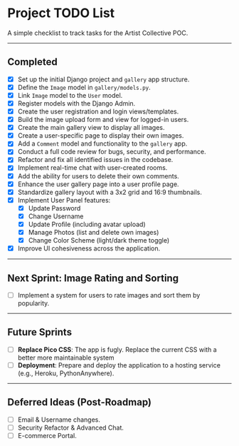 # Project TODO List

A simple checklist to track tasks for the Artist Collective POC.

---

## Completed

-   [x] Set up the initial Django project and `gallery` app structure.
-   [x] Define the `Image` model in `gallery/models.py`.
-   [x] Link `Image` model to the `User` model.
-   [x] Register models with the Django Admin.
-   [x] Create the user registration and login views/templates.
-   [x] Build the image upload form and view for logged-in users.
-   [x] Create the main gallery view to display all images.
-   [x] Create a user-specific page to display their own images.
-   [x] Add a `Comment` model and functionality to the `gallery` app.
-   [x] Conduct a full code review for bugs, security, and performance.
-   [x] Refactor and fix all identified issues in the codebase.
-   [x] Implement real-time chat with user-created rooms.
-   [x] Add the ability for users to delete their own comments.
-   [x] Enhance the user gallery page into a user profile page.
-   [x] Standardize gallery layout with a 3x2 grid and 16:9 thumbnails.
-   [x] Implement User Panel features:
    -   [x] Update Password
    -   [x] Change Username
    -   [x] Update Profile (including avatar upload)
    -   [x] Manage Photos (list and delete own images)
    -   [x] Change Color Scheme (light/dark theme toggle)
-   [x] Improve UI cohesiveness across the application.

---

## Next Sprint: Image Rating and Sorting

-   [ ] Implement a system for users to rate images and sort them by popularity.

---

## Future Sprints

-   [ ] **Replace Pico CSS**: The app is fugly.  Replace the current CSS with a better more maintainable system
-   [ ] **Deployment**: Prepare and deploy the application to a hosting service (e.g., Heroku, PythonAnywhere).

---

## Deferred Ideas (Post-Roadmap)

-   [ ] Email & Username changes.
-   [ ] Security Refactor & Advanced Chat.
-   [ ] E-commerce Portal.
